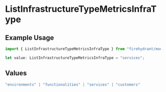 # ListInfrastructureTypeMetricsInfraType

## Example Usage

```typescript
import { ListInfrastructureTypeMetricsInfraType } from "firehydrant/models/operations";

let value: ListInfrastructureTypeMetricsInfraType = "services";
```

## Values

```typescript
"environments" | "functionalities" | "services" | "customers"
```